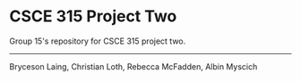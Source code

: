 # CSCE 315 Project Two

Group 15's repository for CSCE 315 project two.

---

Bryceson Laing, Christian Loth, Rebecca McFadden, Albin Myscich
